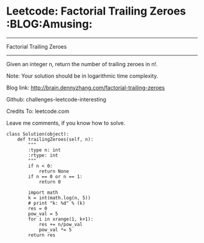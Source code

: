 # Leetcode: Factorial Trailing Zeroes     :BLOG:Amusing:


---

Factorial Trailing Zeroes  

---

Given an integer n, return the number of trailing zeroes in n!.  

Note: Your solution should be in logarithmic time complexity.  

Blog link: <http://brain.dennyzhang.com/factorial-trailing-zeroes>  

Github: challenges-leetcode-interesting  

Credits To: leetcode.com  

Leave me comments, if you know how to solve.  

    class Solution(object):
        def trailingZeroes(self, n):
            """
            :type n: int
            :rtype: int
            """
            if n < 0:
                return None
            if n == 0 or n == 1:
                return 0
    
            import math
            k = int(math.log(n, 5))
            # print "k: %d" % (k)
            res = 0
            pow_val = 5
            for i in xrange(1, k+1):
                res += n/pow_val
                pow_val *= 5
            return res
